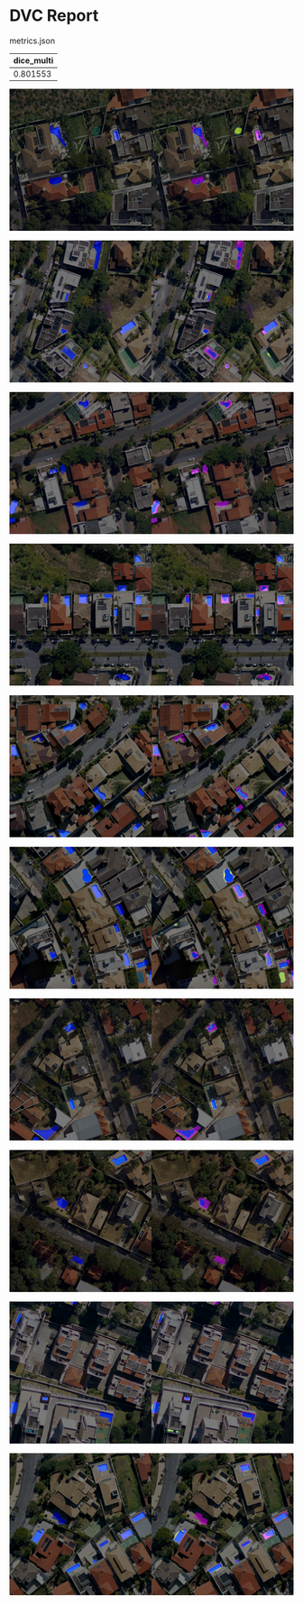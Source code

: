 # DVC Report

metrics.json

|   dice_multi |
|--------------|
|     0.801553 |

![REGION_1-24_1024_2048_2048_3072.png](plots/images/REGION_1-24_1024_2048_2048_3072.png)

![REGION_2-4_1136_2160_2816_3840.png](plots/images/REGION_2-4_1136_2160_2816_3840.png)

![REGION_3-8_0_1024_2816_3840.png](plots/images/REGION_3-8_0_1024_2816_3840.png)

![REGION_4-12_1024_2048_0_1024.png](plots/images/REGION_4-12_1024_2048_0_1024.png)

![REGION_4-12_1024_2048_2048_3072.png](plots/images/REGION_4-12_1024_2048_2048_3072.png)

![REGION_4-22_1136_2160_2048_3072.png](plots/images/REGION_4-22_1136_2160_2048_3072.png)

![REGION_6-13_0_1024_1024_2048.png](plots/images/REGION_6-13_0_1024_1024_2048.png)

![REGION_6-20_1024_2048_1024_2048.png](plots/images/REGION_6-20_1024_2048_1024_2048.png)

![REGION_7-3_1024_2048_0_1024.png](plots/images/REGION_7-3_1024_2048_0_1024.png)

![REGION_8-24_1136_2160_1024_2048.png](plots/images/REGION_8-24_1136_2160_1024_2048.png)
